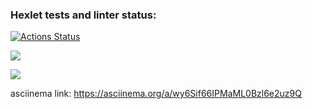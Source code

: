 ### Hexlet tests and linter status:
[![Actions Status](https://github.com/Daukaevt/java-project-71/workflows/hexlet-check/badge.svg)](https://github.com/Daukaevt/java-project-71/actions)


<a href="https://codeclimate.com/github/Daukaevt/java-project-71/maintainability"><img src="https://api.codeclimate.com/v1/badges/84efb75e67b6241e9519/maintainability" /></a>

<a href="https://codeclimate.com/github/Daukaevt/java-project-71/test_coverage"><img src="https://api.codeclimate.com/v1/badges/84efb75e67b6241e9519/test_coverage" /></a>

asciinema link:
https://asciinema.org/a/wy6Sif66IPMaML0Bzl6e2uz9Q


